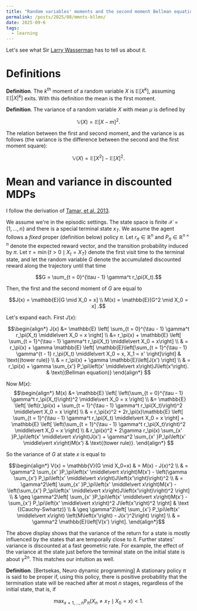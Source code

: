 ```yaml
---
title: "Random variables' moments and the second moment Bellman equation"  
permalink: /posts/2025/08/mmnts-bllmn/  
date: 2025-09-6  
tags:
  - learning
---
```

  
Let's see what Sir [Larry Wasserman](https://www.stat.cmu.edu/~brian/valerie/617-2022/0%20-%20books/2004%20-%20wasserman%20-%20all%20of%20statistics.pdf) has to tell us about it.

# Definitions 

__Definition__. The $k^{\text{th}}$ moment of a random variable $X$ is $\mathbb{E}\left[X^k\right]$,
assuming $\mathbb{E}\left[\lvert X \rvert^k\right]$ exits. With this definition the mean is the first moment.

__Definition__. The variance of a random variable $X$ with mean $\mu$ is defined by

$$\mathbb{V}(X) = \mathbb{E}[X - m]^2.$$

The relation between the first and second moment, and the variance is as follows (the variance is the difference between the second and the first moment square):

$$\mathbb{V}(X) = \mathbb{E}[X^2] - \mathbb{E}[X]^2 .$$

# Mean and variance in discounted MDPs

I follow the derivation of [Tamar, et al. 2013](https://jmlr.org/papers/volume17/14-335/14-335.pdf).

We assume we're in the episodic settings.
The state space is finite $\mathcal{X} = \{1, \dots, n\}$ and there is a special terminal state $x_T$.
We assume the agent follows a _fixed_ proper (definition below) policy $\pi$.
Let $r_\pi \in \mathbb{R}^n$ and $P_\pi \in \mathbb{R}^{n \times n}$ denote the expected reward vector,
and the transition probability induced by $\pi$. Let $\tau = \min \{t > 0 \mid X_t = X_T \}$ denote the first visit time to the terminal state, and let the random variable $G$ denote the accumulated discounted reward along the trajectory until that time

$$G = \sum_{t = 0}^{\tau - 1} \gamma^t r_\pi(X_t).$$

Then, the first and the second moment of $G$ are equal to

$$J(x) = \mathbb{E}[G \mid X_0 = x] \\
M(x) = \mathbb{E}[G^2 \mid X_0 = x] .$$

Let's expand each. First $J(x)$:

$$\begin{align*} 
J(x)  &= \mathbb{E} \left[ \sum_{t = 0}^{\tau - 1} \gamma^t r_\pi(X_t) \middle\vert X_0 = x \right] \\
&= r_\pi(x) + \mathbb{E} \left[ \sum_{t = 1}^{\tau - 1} \gamma^t r_\pi(X_t) \middle\vert X_0 = x\right] \\
& = r_\pi(x) + \gamma \mathbb{E} \left[ \mathbb{E}\left[\sum_{t = 1}^{\tau - 1} \gamma^{t - 1} r_\pi(X_t) \middle\vert X_0 = x, X_1 = x' \right]\right] & \text{(tower rule)} \\
& = r_\pi(x) + \gamma \mathbb{E}\left[J(x') \right] \\
& = r_\pi(x) + \gamma \sum_{x'} P_\pi\left(x' \middle\vert x\right)J\left(x'\right). &  \text{(Bellman equation)}
\end{align*} $$

Now $M(x)$:
$$\begin{align*} 
M(x)  &= \mathbb{E} \left[ \left(\sum_{t = 0}^{\tau - 1} \gamma^t r_\pi(X_t)\right)^2 \middle\vert X_0 = x \right] \\
&= \mathbb{E} \left[ \left(r_\pi(x) + \sum_{t = 1}^{\tau - 1} \gamma^t r_\pi(X_t)\right)^2 \middle\vert X_0 = x \right] \\
& = r_\pi(x)^2 + 2r_\pi(x)\mathbb{E} \left[  \sum_{t = 1}^{\tau - 1} \gamma^t r_\pi(X_t) \middle\vert X_0 = x \right] + \mathbb{E} \left[ \left(\sum_{t = 1}^{\tau - 1} \gamma^t r_\pi(X_t)\right)^2 \middle\vert X_0 = x \right] \\
& r_\pi(x)^2 + 2\gamma r_\pi(x) \sum_{x' }P_\pi\left(x' \middle\vert x\right)J(x') + \gamma^2 \sum_{x' }P_\pi\left(x' \middle\vert x\right)M(x') & \text{(tower rule)}.
\end{align*} $$

So the variance of $G$ at state $x$ is equal to

$$\begin{align*}
V(x) = \mathbb{V}(G \mid X_0=x) & = M(x) - J(x)^2  \\
& = \gamma^2 \sum_{x' }P_\pi\left(x' \middle\vert x\right)M(x') - \left(\gamma \sum_{x'} P_\pi\left(x' \middle\vert x\right)J\left(x'\right)\right)^2 \\ 
& = \gamma^2\left[ \sum_{x' }P_\pi\left(x' \middle\vert x\right)M(x')  - \left(\sum_{x'} P_\pi\left(x' \middle\vert x\right)J\left(x'\right)\right)^2 \right] \\
& \geq \gamma^2\left[ \sum_{x' }P_\pi\left(x' \middle\vert x\right)M(x')  - \sum_{x'} P_\pi\left(x' \middle\vert x\right)^2 J\left(x'\right)^2 \right] & \text {(Cauchy-Swhartz)} \\
& \geq \gamma^2\left[ \sum_{x'} P_\pi\left(x' \middle\vert x\right) \left(M\left(x'\right) - J(x')^2\right) \right] \\
& = \gamma^2 \mathbb{E}\left[V(x') \right].
\end{align*}$$

The above display shows that the variance of the return for a state is mostly influenced by the states that are temporally close to it. Further states' variance is discounted at a fast geometric rate. For example, the effect of the variance at the state just before the terminal state on the initial state is about $\gamma^{2n}$. This matches our intuition as well. 

__Definition__. [Bertsekas, Neuro dynamic programming] A stationary policy $\pi$ is said to be proper if, using this policy, there is positive probability that the termination state will be reached after at most $n$ stages, regardless of the initial state, that is, if

$$\begin{equation*}
\max_{x = 1, \dots, n} \mathbb{P}_{\pi} \left( X_n \neq x_T \mid X_0=x\right) < 1
\end{equation*}.$$